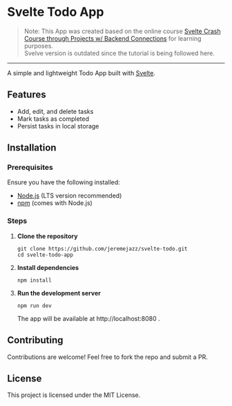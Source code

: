 # Svelte Todo App

>Note: This App was created based on the online course [Svelte Crash Course through Projects w/ Backend Connections](https://www.udemy.com/course/svelte-crash-course-through-projects-w-backend-connections) for learning purposes.  
Svelve version is outdated since the tutorial is being followed here. 

----

A simple and lightweight Todo App built with [Svelte](https://svelte.dev/).

## Features

- Add, edit, and delete tasks
- Mark tasks as completed
- Persist tasks in local storage

## Installation

### Prerequisites

Ensure you have the following installed:

- [Node.js](https://nodejs.org/) (LTS version recommended)
- [npm](https://www.npmjs.com/) (comes with Node.js) 

### Steps

1. **Clone the repository**
    
    ```
    git clone https://github.com/jeremejazz/svelte-todo.git
    cd svelte-todo-app
    ```
    
2. **Install dependencies**
    
    ```
    npm install
    ```
    
3. **Run the development server**
    
    ```
    npm run dev
    ```
    
    The app will be available at http://localhost:8080 .
    
 
## Contributing

Contributions are welcome! Feel free to fork the repo and submit a PR.

## License

This project is licensed under the MIT License.
